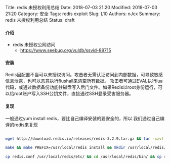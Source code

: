 Title: redis 未授权利用总结
Date: 2018-07-03 21:20
Modified: 2018-07-03 21:20
Category: 安全
Tags: redis exploit
Slug: L10
Authors: nJcx
Summary:  redis 未授权利用总结
Status: draft


#### 介绍

- redis 未授权公网访问
	- https://www.seebug.org/vuldb/ssvid-89715

#### 安装

Redis因配置不当可以未授权访问。攻击者无需认证访问到内部数据，可导致敏感信息泄露，也可以恶意执行flushall来清空所有数据。
攻击者可通过EVAL执行lua代码，或通过数据备份功能往磁盘写入后门文件。如果Redis以root身份运行，可以给root账户写入SSH公钥文件，直接通过SSH登录受害服务器。

#### 复现

一般通过yum install redis，要比自己编译安装的要安全的，所以
我们通过自己编译的redis来复现

```bash

wget http://download.redis.io/releases/redis-3.2.9.tar.gz && tar -xzvf redis-3.2.9.tar.gz && cd redis-3.2.9

make && make PREFIX=/usr/local/redis install && mkdir /usr/local/redis/etc/

cp redis.conf /usr/local/redis/etc/ && cd /usr/local/redis/bin/ && cp redis-benchmark redis-cli redis-server /usr/bin/

```

